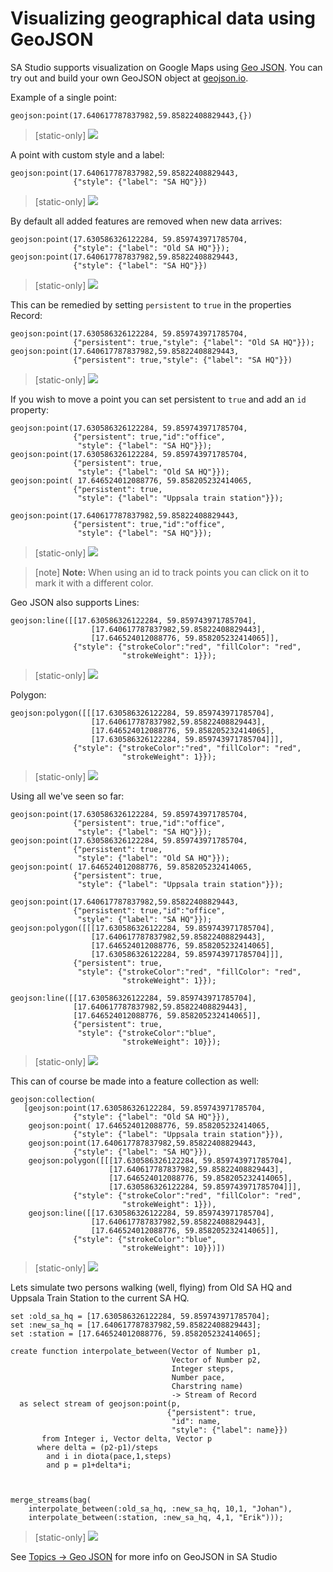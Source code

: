 # Visualizing geographical data using GeoJSON

SA Studio supports visualization on Google Maps using [Geo JSON](https://geojson.org).
You can try out and build your own GeoJSON object at [geojson.io](https://geojson.io).

Example of a single point:

```LIVE {"vis":"showGeoJSON"}
geojson:point(17.640617787837982,59.85822408829443,{})
```

> [static-only]  <img  src="https://s3.eu-north-1.amazonaws.com/assets.streamanalyze.com/docs/visualization/geoj1.png"/>

A point with custom style and a label:

```LIVE {"vis":"showGeoJSON"}
geojson:point(17.640617787837982,59.85822408829443,
              {"style": {"label": "SA HQ"}})
```

> [static-only]  <img  src="https://s3.eu-north-1.amazonaws.com/assets.streamanalyze.com/docs/visualization/geoj2.png"/>

By default all added features are removed when new data arrives:


```LIVE {"vis":"showGeoJSON"}
geojson:point(17.630586326122284, 59.859743971785704,
              {"style": {"label": "Old SA HQ"}});
geojson:point(17.640617787837982,59.85822408829443,
              {"style": {"label": "SA HQ"}})
```

> [static-only]  <img  src="https://s3.eu-north-1.amazonaws.com/assets.streamanalyze.com/docs/visualization/geoj3.png"/>

This can be remedied by setting `persistent` to `true` in the properties Record:

```LIVE {"vis":"showGeoJSON"}
geojson:point(17.630586326122284, 59.859743971785704,
              {"persistent": true,"style": {"label": "Old SA HQ"}});
geojson:point(17.640617787837982,59.85822408829443,
              {"persistent": true,"style": {"label": "SA HQ"}})
```

> [static-only]  <img  src="https://s3.eu-north-1.amazonaws.com/assets.streamanalyze.com/docs/visualization/geoj4.png"/>

If you wish to move a point you can set persistent to `true` and add an `id` property:

```LIVE {"vis":"showGeoJSON"}
geojson:point(17.630586326122284, 59.859743971785704,
              {"persistent": true,"id":"office",
               "style": {"label": "SA HQ"}});
geojson:point(17.630586326122284, 59.859743971785704,
              {"persistent": true,
               "style": {"label": "Old SA HQ"}});
geojson:point( 17.646524012088776, 59.858205232414065,
              {"persistent": true,
               "style": {"label": "Uppsala train station"}});              
              
geojson:point(17.640617787837982,59.85822408829443,
              {"persistent": true,"id":"office",
               "style": {"label": "SA HQ"}});
```

> [static-only]  <img  src="https://s3.eu-north-1.amazonaws.com/assets.streamanalyze.com/docs/visualization/geoj5.png"/>

> [note]  **Note:** When using an id to track points you can click on it to mark it with a different color. 


Geo JSON also supports Lines:

```LIVE {"vis":"showGeoJSON"}
geojson:line([[17.630586326122284, 59.859743971785704],
                  [17.640617787837982,59.85822408829443],
                  [17.646524012088776, 59.858205232414065]],
              {"style": {"strokeColor":"red", "fillColor": "red",
                         "strokeWeight": 1}});
```

> [static-only]  <img  src="https://s3.eu-north-1.amazonaws.com/assets.streamanalyze.com/docs/visualization/geoj6.png"/>

Polygon:

```LIVE {"vis":"showGeoJSON"}
geojson:polygon([[[17.630586326122284, 59.859743971785704],
                  [17.640617787837982,59.85822408829443],
                  [17.646524012088776, 59.858205232414065],
                  [17.630586326122284, 59.859743971785704]]],
              {"style": {"strokeColor":"red", "fillColor": "red",
                         "strokeWeight": 1}});
```

> [static-only]  <img  src="https://s3.eu-north-1.amazonaws.com/assets.streamanalyze.com/docs/visualization/geoj7.png"/>

Using all we've seen so far:



```LIVE {"vis":"showGeoJSON"}
geojson:point(17.630586326122284, 59.859743971785704,
              {"persistent": true,"id":"office",
               "style": {"label": "SA HQ"}});
geojson:point(17.630586326122284, 59.859743971785704,
              {"persistent": true,
               "style": {"label": "Old SA HQ"}});
geojson:point( 17.646524012088776, 59.858205232414065,
              {"persistent": true,
               "style": {"label": "Uppsala train station"}});              

geojson:point(17.640617787837982,59.85822408829443,
              {"persistent": true,"id":"office",
               "style": {"label": "SA HQ"}});
geojson:polygon([[[17.630586326122284, 59.859743971785704],
                  [17.640617787837982,59.85822408829443],
                  [17.646524012088776, 59.858205232414065],
                  [17.630586326122284, 59.859743971785704]]],
              {"persistent": true,
               "style": {"strokeColor":"red", "fillColor": "red",
                         "strokeWeight": 1}});               

geojson:line([[17.630586326122284, 59.859743971785704],
              [17.640617787837982,59.85822408829443],
              [17.646524012088776, 59.858205232414065]],
              {"persistent": true,
               "style": {"strokeColor":"blue",
                         "strokeWeight": 10}});
```

> [static-only]  <img  src="https://s3.eu-north-1.amazonaws.com/assets.streamanalyze.com/docs/visualization/geoj8.png"/>

This can of course be made into a feature collection as well:



```LIVE {"vis":"showGeoJSON"}
geojson:collection(
   [geojson:point(17.630586326122284, 59.859743971785704,
              {"style": {"label": "Old SA HQ"}}),
    geojson:point( 17.646524012088776, 59.858205232414065,
              {"style": {"label": "Uppsala train station"}}),              
    geojson:point(17.640617787837982,59.85822408829443,
              {"style": {"label": "SA HQ"}}),
    geojson:polygon([[[17.630586326122284, 59.859743971785704],
                      [17.640617787837982,59.85822408829443],
                      [17.646524012088776, 59.858205232414065],
                      [17.630586326122284, 59.859743971785704]]],
              {"style": {"strokeColor":"red", "fillColor": "red",
                         "strokeWeight": 1}}),          
    geojson:line([[17.630586326122284, 59.859743971785704],
                  [17.640617787837982,59.85822408829443],
                  [17.646524012088776, 59.858205232414065]],
              {"style": {"strokeColor":"blue",
                         "strokeWeight": 10}})])
```

> [static-only]  <img  src="https://s3.eu-north-1.amazonaws.com/assets.streamanalyze.com/docs/visualization/geoj9.png"/>

Lets simulate two persons walking (well, flying) from Old SA HQ and Uppsala Train Station to the current SA HQ.

```LIVE {"vis":"showGeoJSON"}
set :old_sa_hq = [17.630586326122284, 59.859743971785704];
set :new_sa_hq = [17.640617787837982,59.85822408829443];
set :station = [17.646524012088776, 59.858205232414065];

create function interpolate_between(Vector of Number p1,
                                    Vector of Number p2,
                                    Integer steps,
                                    Number pace,
                                    Charstring name)
                                    -> Stream of Record
  as select stream of geojson:point(p,
                                   {"persistent": true,
                                    "id": name,
                                    "style": {"label": name}})
       from Integer i, Vector delta, Vector p
      where delta = (p2-p1)/steps
        and i in diota(pace,1,steps)
        and p = p1+delta*i;



merge_streams(bag(
    interpolate_between(:old_sa_hq, :new_sa_hq, 10,1, "Johan"),
    interpolate_between(:station, :new_sa_hq, 4,1, "Erik")));
```

> [static-only]  <img  src="https://s3.eu-north-1.amazonaws.com/assets.streamanalyze.com/docs/visualization/geoj10.png"/>

See [Topics -> Geo JSON](/docs/topic/Geo_JSON) for more info on GeoJSON in SA Studio